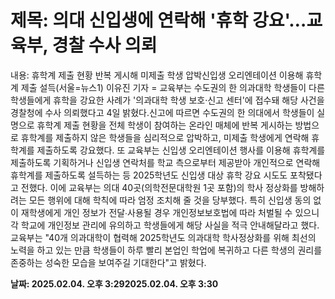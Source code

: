# **제목: 의대 신입생에 연락해 '휴학 강요'…교육부, 경찰 수사 의뢰**

  내용: 휴학계 제출 현황 반복 게시해 미제출 학생 압박신입생 오리엔테이션 이용해 휴학계 제출 설득(서울=뉴스1) 이유진 기자 = 교육부는 수도권의 한 의과대학 학생들이 다른 학생들에게 휴학을 강요한 사례가 '의과대학 학생 보호·신고 센터'에 접수돼 해당 사건을 경찰청에 수사 의뢰했다고 4일 밝혔다.신고에 따르면 수도권의 한 의대에서 학생들이 실명으로 휴학계 제출 현황을 전체 학생이 참여하는 온라인 매체에 반복 게시하는 방법으로 휴학계를 제출하지 않은 학생들을 심리적으로 압박하고, 미제출 학생에게 연락해 휴학계를 제출하도록 강요했다. 또 교육부는 신입생 오리엔테이션 행사를 이용해 휴학계를 제출하도록 기획하거나 신입생 연락처를 학교 측으로부터 제공받아 개인적으로 연락해 휴학계를 제출하도록 설득하는 등 2025학년도 신입생 대상 휴학 강요 시도도 포착됐다고 전했다. 이에 교육부는 의대 40곳(의학전문대학원 1곳 포함)의 학사 정상화를 방해하려는 모든 행위에 대해 학칙에 따라 엄정 조치해 줄 것을 당부했다. 특히 신입생 동의 없이 재학생에게 개인 정보가 전달∙사용될 경우 개인정보보호법에 따라 처벌될 수 있으니 각 학교에 개인정보 관리에 유의하고 학생들에게 해당 사실을 적극 안내해달라고 했다. 교육부는 "40개 의과대학이 협력해 2025학년도 의과대학 학사정상화를 위해 최선의 노력을 하고 있는 만큼 학생들이 하루 빨리 본업인 학업에 복귀하고 다른 학생의 권리를 존중하는 성숙한 모습을 보여주길 기대한다"고 밝혔다.

  **날짜: 2025.02.04. 오후 3:292025.02.04. 오후 3:30**